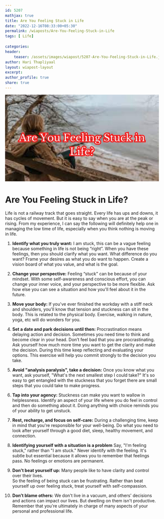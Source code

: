 ```yaml
---     
id: 5207    
mathjax: true   
title: Are You Feeling Stuck in Life    
date: "2022-12-16T08:33:00+05:30"    
permalink: /wiaposts/Are-You-Feeling-Stuck-in-Life    
tags: [ Life]     
    
categories:     
header:    
    teaser: /assets/images/wiapost/5207-Are-You-Feeling-Stuck-in-Life.jpg    
author: Hari Thapliyaal     
layout: wiapost-layout     
excerpt:   
author_profile: true     
share: true     
---    
```

    
![Classical Literature](/assets/images/wiapost/5207-Are-You-Feeling-Stuck-in-Life.jpg)         
    
# Are You Feeling Stuck in Life?    
    
Life is not a railway track that goes straight. Every life has ups and downs, it has cycles of movement. But it is easy to say when you are at the peak or rising. From my experience, I can say the following will definitely help one in managing the low time of life, especially when you think nothing is moving in life.    
    
1. **Identify what you truly want:** I am stuck, this can be a vague feeling because something in life is not being “right”. When you have these feelings, then you should clarify what you want. What difference do you want? Frame your desires as what you do want to happen. Create a vision board of what you value, and what is the goal.    
    
2. **Change your perspective:** Feeling “stuck” can be because of your mindset. With some self-awareness and conscious effort, you can change your inner voice, and your perspective to be more flexible. Ask how else you can see a situation and how you'll feel about it in the future.    
    
 3. **Move your body:** If you've ever finished the workday with a stiff neck and shoulders, you'll know that tension and stuckness can sit in the body. This is related to the physical body. Exercise, walking in nature, yoga, etc will do wonders for you.    
    
4. **Set a date and park decisions until then:** Procrastination means delaying action and decision. Sometimes you need time to think and become clear in your head. Don’t feel bad that you are procrastinating. Ask yourself how much more time you want to get the clarity and make the decision. During this time keep reflecting and evaluating your options. This exercise will help you commit strongly to the decision you take.    
    
5. **Avoid "analysis paralysis", take a decision:** Once you know what you want, ask yourself, "What's the next smallest step I could take?" It's so easy to get entangled with the stuckness that you forget there are small steps that you could take to make progress.    
    
6. **Tap into your agency:** Stuckness can make you want to wallow in helplessness. Identify an aspect of your life where you do feel in control and then do something about it. Doing anything with choice reminds you of your ability to get unstuck.    
    
7. **Rest, recharge, and focus on self-care:** During a challenging time, keep in mind that you're responsible for your well-being. Do what you need to look after yourself through a good diet, sleep, healthy movement, and connection.    
    
 8. **Identifying yourself with a situation is a problem** Say, "I'm feeling stuck," rather than "I am stuck."  Never identify with the feeling. It's subtle but essential because it allows you to remember that feelings pass. No feelings or emotions are permanent.    
    
9. **Don't beat yourself up:** Many people like to have clarity and control over their lives.     
So the feeling of being stuck can be frustrating. Rather than beat yourself up over feeling stuck, treat yourself with self-compassion.    
    
 10. **Don’t blame others:** We don't live in a vacuum, and others' decisions and actions can impact our lives. But dwelling on them isn't productive. Remember that you're ultimately in charge of many aspects of your personal and professional life.    
